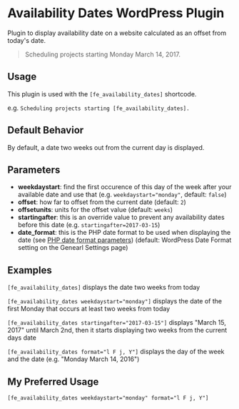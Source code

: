 # Availability Dates WordPress Plugin

Plugin to display availability date on a website calculated as an offset from today's date.

> Scheduling projects starting Monday March 14, 2017.

## Usage

This plugin is used with the `[fe_availability_dates]` shortcode.

e.g. `Scheduling projects starting [fe_availability_dates].`

## Default Behavior

By default, a date two weeks out from the current day is displayed.

## Parameters

- __weekdaystart__: find the first occurence of this day of the week after your available date and use that (e.g. `weekdaystart="monday"`, default: `false`)
- __offset__: how far to offset from the current date (default: `2`)
- __offsetunits__: units for the offset value (default: `weeks`)
- __startingafter__: this is an override value to prevent any availability dates before this date (e.g. `startingafter=2017-03-15`)
- __date_format__: this is the PHP date format to be used when displaying the date (see [PHP date format parameters](http://php.net/manual/en/function.date.php#refsect1-function.date-parameters)) (default: WordPress Date Format setting on the Genearl Settings page)

## Examples

`[fe_availability_dates]` displays the date two weeks from today

`[fe_availability_dates weekdaystart="monday"]` displays the date of the first Monday that occurs at least two weeks from today

`[fe_availability_dates startingafter="2017-03-15"]` displays "March 15, 2017" until March 2nd, then it starts displaying two weeks from the current days date

`[fe_availability_dates format="l F j, Y"]` displays the day of the week and the date (e.g. "Monday March 14, 2016")

## My Preferred Usage

`[fe_availability_dates weekdaystart="monday" format="l F j, Y"]`
